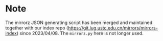 # Note

The mirrorz JSON generating script has been merged and maintained together with our index repo (<https://git.lug.ustc.edu.cn/mirrors/mirrors-index>) since 2023/04/08. The `mirrorz.py` here is not longer used.
